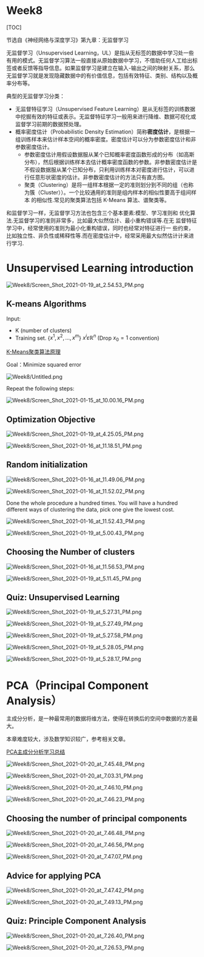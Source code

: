 # Week8

[TOC]

节选自《神经网络与深度学习》第九章：无监督学习

无监督学习（Unsupervised Learning，UL）是指从无标签的数据中学习处一些有用的模式。无监督学习算法一般直接从原始数据中学习，不借助任何人工给出标签或者反馈等指导信息。如果监督学习是建立在输入-输出之间的映射关系，那么无监督学习就是发现隐藏数据中的有价值信息，包括有效特征、类别、结构以及概率分布等。

典型的无监督学习分类：

- 无监督特征学习（Unsupervised Feature Learning）是从无标签的训练数据中挖掘有效的特征或表示。无监督特征学习一般用来进行降维、数据可视化或监督学习前期的数据预处理。
- 概率密度估计（Probabilistic Density Estimation）简称**密度估计**，是根据一组训练样本来估计样本空间的概率密度。密度估计可以分为参数密度估计和非参数密度估计。
  - 参数密度估计用假设数据服从某个已知概率密度函数形成的分布（如高斯分布），然后根据训练样本去估计概率密度函数的参数。非参数密度估计是不假设数据服从某个已知分布，只利用训练样本对密度进行估计，可以进行任意形状密度的估计。非参数密度估计的方法只有直方图。
  - 聚类（Clustering）是将一组样本根据一定的准则划分到不同的组（也称为簇（Cluster））。一个比较通用的准则是组内样本的相似性要高于组间样本 的相似性.常见的聚类算法包括 K-Means 算法、谱聚类等。

和监督学习一样，无监督学习方法也包含三个基本要素:模型、学习准则和 优化算法.无监督学习的准则非常多，比如最大似然估计、最小重构错误等.在无 监督特征学习中，经常使用的准则为最小化重构错误，同时也经常对特征进行一 些约束，比如独立性、非负性或稀释性等.而在密度估计中，经常采用最大似然估计计来进行学习.

# Unsupervised Learning introduction

![Week8/Screen_Shot_2021-01-19_at_2.54.53_PM.png](Week8/Screen_Shot_2021-01-19_at_2.54.53_PM.png)

## K-means Algorithms

Input:

- K (number of clusters)
- Training set. {$x^{1},x^{2},...,x^{m}$}    $x^{i} \varepsilon  \mathbb{R}^{n}$ (Drop $x_{0} = 1$  convention)

[K-Means聚类算法原理](https://www.cnblogs.com/pinard/p/6164214.html)

Goal：Minimize squared error

![Week8/Untitled.png](Week8/Untitled.png)

Repeat the following steps:

![Week8/Screen_Shot_2021-01-15_at_10.00.16_PM.png](Week8/Screen_Shot_2021-01-15_at_10.00.16_PM.png)

## Optimization Objective

![Week8/Screen_Shot_2021-01-19_at_4.25.05_PM.png](Week8/Screen_Shot_2021-01-19_at_4.25.05_PM.png)

![Week8/Screen_Shot_2021-01-16_at_11.18.51_PM.png](Week8/Screen_Shot_2021-01-16_at_11.18.51_PM.png)

## Random initialization

![Week8/Screen_Shot_2021-01-16_at_11.49.06_PM.png](Week8/Screen_Shot_2021-01-16_at_11.49.06_PM.png)

![Week8/Screen_Shot_2021-01-16_at_11.52.02_PM.png](Week8/Screen_Shot_2021-01-16_at_11.52.02_PM.png)

Done the whole procedure a hundred times. You will have a hundred different ways of clustering the data, pick one give the lowest cost.

![Week8/Screen_Shot_2021-01-16_at_11.52.43_PM.png](Week8/Screen_Shot_2021-01-16_at_11.52.43_PM.png)

![Week8/Screen_Shot_2021-01-19_at_5.00.43_PM.png](Week8/Screen_Shot_2021-01-19_at_5.00.43_PM.png)

## Choosing the Number of clusters

![Week8/Screen_Shot_2021-01-16_at_11.56.53_PM.png](Week8/Screen_Shot_2021-01-16_at_11.56.53_PM.png)

![Week8/Screen_Shot_2021-01-19_at_5.11.45_PM.png](Week8/Screen_Shot_2021-01-19_at_5.11.45_PM.png)

## Quiz: Unsupervised Learning

![Week8/Screen_Shot_2021-01-19_at_5.27.31_PM.png](Week8/Screen_Shot_2021-01-19_at_5.27.31_PM.png)

![Week8/Screen_Shot_2021-01-19_at_5.27.49_PM.png](Week8/Screen_Shot_2021-01-19_at_5.27.49_PM.png)

![Week8/Screen_Shot_2021-01-19_at_5.27.58_PM.png](Week8/Screen_Shot_2021-01-19_at_5.27.58_PM.png)

![Week8/Screen_Shot_2021-01-19_at_5.28.05_PM.png](Week8/Screen_Shot_2021-01-19_at_5.28.05_PM.png)

![Week8/Screen_Shot_2021-01-19_at_5.28.17_PM.png](Week8/Screen_Shot_2021-01-19_at_5.28.17_PM.png)

# PCA（Principal Component Analysis）

主成分分析，是一种最常用的数据将维方法，使得在转换后的空间中数据的方差最大。

本章难度较大，涉及数学知识较广，参考相关文章。

[PCA主成分分析学习总结](https://zhuanlan.zhihu.com/p/32412043)

![Week8/Screen_Shot_2021-01-20_at_7.45.48_PM.png](Week8/Screen_Shot_2021-01-20_at_7.45.48_PM.png)

![Week8/Screen_Shot_2021-01-20_at_7.03.31_PM.png](Week8/Screen_Shot_2021-01-20_at_7.03.31_PM.png)

![Week8/Screen_Shot_2021-01-20_at_7.46.10_PM.png](Week8/Screen_Shot_2021-01-20_at_7.46.10_PM.png)

![Week8/Screen_Shot_2021-01-20_at_7.46.23_PM.png](Week8/Screen_Shot_2021-01-20_at_7.46.23_PM.png)

## Choosing the number of principal components

![Week8/Screen_Shot_2021-01-20_at_7.46.48_PM.png](Week8/Screen_Shot_2021-01-20_at_7.46.48_PM.png)

![Week8/Screen_Shot_2021-01-20_at_7.46.56_PM.png](Week8/Screen_Shot_2021-01-20_at_7.46.56_PM.png)

![Week8/Screen_Shot_2021-01-20_at_7.47.07_PM.png](Week8/Screen_Shot_2021-01-20_at_7.47.07_PM.png)

## Advice for applying PCA

![Week8/Screen_Shot_2021-01-20_at_7.47.42_PM.png](Week8/Screen_Shot_2021-01-20_at_7.47.42_PM.png)

![Week8/Screen_Shot_2021-01-20_at_7.49.13_PM.png](Week8/Screen_Shot_2021-01-20_at_7.49.13_PM.png)

## Quiz: Principle Component Analysis

![Week8/Screen_Shot_2021-01-20_at_7.26.40_PM.png](Week8/Screen_Shot_2021-01-20_at_7.26.40_PM.png)

![Week8/Screen_Shot_2021-01-20_at_7.26.53_PM.png](Week8/Screen_Shot_2021-01-20_at_7.26.53_PM.png)